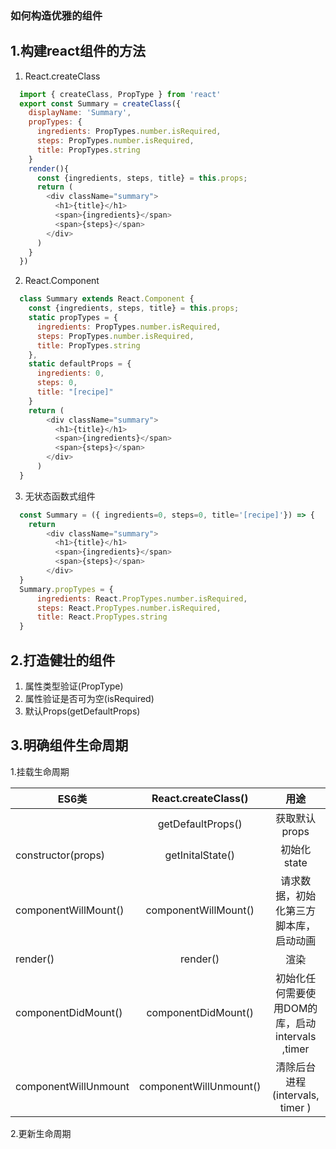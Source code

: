 ### 如何构造优雅的组件

## 1.构建react组件的方法
1. React.createClass
```javascript
  import { createClass, PropType } from 'react'
  export const Summary = createClass({
    displayName: 'Summary',
    propTypes: {
      ingredients: PropTypes.number.isRequired,
      steps: PropTypes.number.isRequired,
      title: PropTypes.string
    }
    render(){
      const {ingredients, steps, title} = this.props;
      return (
        <div className="summary">
          <h1>{title}</h1>
          <span>{ingredients}</span>
          <span>{steps}</span>
        </div>
      )
    }
  })

```
2. React.Component
```javascript
  class Summary extends React.Component {
    const {ingredients, steps, title} = this.props;
    static propTypes = {
      ingredients: PropTypes.number.isRequired,
      steps: PropTypes.number.isRequired,
      title: PropTypes.string    
    },
    static defaultProps = {
      ingredients: 0,
      steps: 0,
      title: "[recipe]"
    }
    return (
        <div className="summary">
          <h1>{title}</h1>
          <span>{ingredients}</span>
          <span>{steps}</span>
        </div>
      )
  }
```
3. 无状态函数式组件
```javascript
  const Summary = ({ ingredients=0, steps=0, title='[recipe]'}) => {
    return         
        <div className="summary">
          <h1>{title}</h1>
          <span>{ingredients}</span>
          <span>{steps}</span>
        </div>
  }
  Summary.propTypes = {
      ingredients: React.PropTypes.number.isRequired,
      steps: React.PropTypes.number.isRequired,
      title: React.PropTypes.string  
  }
```
## 2.打造健壮的组件
1. 属性类型验证(PropType)
2. 属性验证是否可为空(isRequired)
3. 默认Props(getDefaultProps)

## 3.明确组件生命周期
1.挂载生命周期 

| ES6类    |      React.createClass() | 用途 |
|----------|:-------------:|:------:|
|  |  getDefaultProps() |获取默认props|
| constructor(props) |  getInitalState() |初始化state|
| componentWillMount() |    componentWillMount()   | 请求数据，初始化第三方脚本库，启动动画 |
| render() |   render()   | 渲染|
| componentDidMount() |    componentDidMount()   |初始化任何需要使用DOM的库，启动intervals ,timer |
| componentWillUnmount | componentWillUnmount() | 清除后台进程(intervals, timer )|

2.更新生命周期
